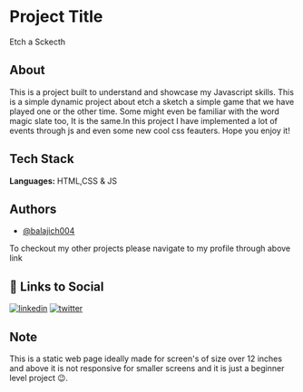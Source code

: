 
# Project Title

Etch a Sckecth 

## About

This is a project built to understand and showcase my Javascript skills. This is a simple dynamic project about etch a sketch a simple game that we have played one or the other time. Some might even be familiar with the word magic slate too, It is the same.In this project I have implemented a lot of events through js and even some new cool css feauters. Hope you enjoy it! 

## Tech Stack

**Languages:** HTML,CSS & JS

## Authors

- [@balajich004](https://www.github.com/balajich004)

To checkout my other projects please navigate to my profile through above link

## 🔗 Links to Social

[![linkedin](https://img.shields.io/badge/linkedin-0A66C2?style=for-the-badge&logo=linkedin&logoColor=white)](https://www.linkedin.com/in/balaji-chennupati-2a7629286/)
[![twitter](https://img.shields.io/badge/twitter-1DA1F2?style=for-the-badge&logo=twitter&logoColor=white)](https://twitter.com/balajich004)


## Note

This is a static web page ideally made for screen's of size over 12 inches and above it is not responsive for smaller screens and it is just a beginner level project 😉.